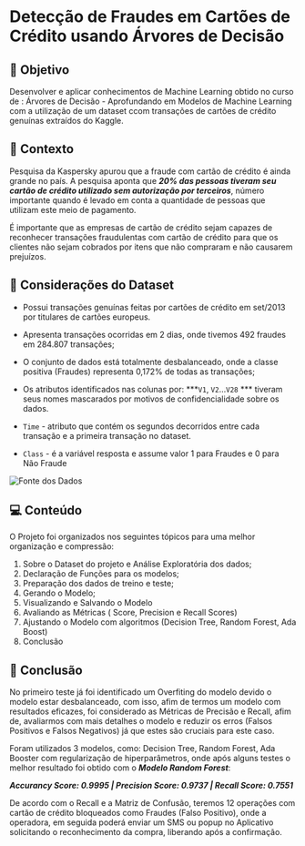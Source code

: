 # Detecção de Fraudes em Cartões de Crédito usando Árvores de Decisão

## :dart: Objetivo
Desenvolver e aplicar conhecimentos de Machine Learning obtido no curso de :  Árvores de Decisão - Aprofundando em Modelos de Machine Learning com a utilização de um dataset ccom transações de cartões de crédito genuínas extraídos do Kaggle.

## :bookmark: Contexto
Pesquisa da Kaspersky apurou que a fraude com cartão de crédito é ainda grande no país. A pesquisa aponta que ***20% das pessoas  tiveram seu cartão de crédito utilizado sem autorização por terceiros***, número importante quando é levado em conta a quantidade de pessoas que utilizam este meio de pagamento.

É importante que as empresas de cartão de crédito sejam capazes de reconhecer transações fraudulentas com cartão de crédito para que os clientes não sejam cobrados por itens que não compraram e não causarem prejuízos.

## :pushpin: Considerações do Dataset
- Possui transações genuínas feitas por cartões de crédito em set/2013 por titulares de cartões europeus.

- Apresenta transações ocorridas em 2 dias, onde tivemos 492 fraudes em 284.807 transações;

- O conjunto de dados está totalmente desbalanceado, onde a classe positiva (Fraudes) representa 0,172% de todas as transações;

- Os atributos identificados nas colunas por: ***`V1`, `V2`...`V28` *** tiveram seus nomes mascarados por motivos de confidencialidade sobre os dados.

- `Time` - atributo que contém os segundos decorridos entre cada transação e a primeira transação no dataset.

- `Class` - é a variável resposta e assume valor 1 para Fraudes e 0 para Não Fraude

![Fonte dos Dados](https://www.kaggle.com/datasets/mlg-ulb/creditcardfraud)

## :computer: Conteúdo
O Projeto foi organizados nos seguintes tópicos para uma melhor organização e compressão:
1. Sobre o Dataset do projeto e Análise Exploratória dos dados;
2. Declaração de Funções para os modelos;
3. Preparação dos dados de treino e teste;
4. Gerando o Modelo;
5. Visualizando e Salvando o Modelo
6. Avaliando as Métricas ( Score, Precision e Recall Scores)
7. Ajustando o Modelo com algoritmos (Decision Tree, Random Forest, Ada Boost)
8. Conclusão

## :closed_book: Conclusão
No primeiro teste já foi identificado um Overfiting do modelo devido o modelo estar desbalanceado, com isso, afim de termos um modelo com resultados eficazes, foi considerado as Métricas de Precisão e Recall, afim de, avaliarmos com mais detalhes o modelo e reduzir os erros (Falsos Positivos e Falsos Negativos) já que estes são cruciais para este caso. 

Foram utilizados 3 modelos, como: Decision Tree, Random Forest, Ada Booster com regularização de hiperparâmetros, onde após alguns testes o melhor resultado foi obtido com o ***Modelo Random Forest***:

***Accurancy Score:  0.9995 | Precision Score:  0.9737 | Recall Score:  0.7551***

De acordo com o Recall e a Matriz de Confusão, teremos 12 operações com cartão de crédito bloqueados como Fraudes (Falso Positivo), onde a operadora, em seguida poderá enviar um SMS ou popup no Aplicativo solicitando o reconhecimento da compra, liberando após a confirmação.